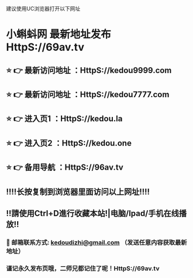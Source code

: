 建议使用UC浏览器打开以下网址
# 小蝌蚪网 最新地址发布 HttpS://69av.tv
## ⭐️ 👉 最新访问地址 ：HttpS://kedou9999.com
## ⭐️ 👉 最新访问地址 ：HttpS://kedou7777.com
## ⭐️ 👉 进入页1 ：HttpS://kedou.la
## ⭐️ 👉 进入页2 ：HttpS://kedou.one
## ⭐️ 👉 备用导航 ：HttpS://96av.tv
## ‼️‼️长按复制到浏览器里面访问以上网址‼️‼️
## ‼️請使用Ctrl+D進行收藏本站!|电脑/Ipad/手机在线播放‼️
### 📧 邮箱联系方式: kedoudizhi@gmail.com （发送任意内容获取最新地址）
### 谨记永久发布页哦，二师兄都记住了呢！HttpS://69av.tv
